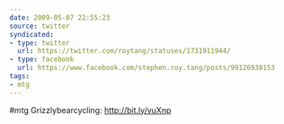 ```yaml
---
date: 2009-05-07 22:55:23
source: twitter
syndicated:
- type: twitter
  url: https://twitter.com/roytang/statuses/1731911944/
- type: facebook
  url: https://www.facebook.com/stephen.roy.tang/posts/99126938153
tags:
- mtg
---
```


#mtg Grizzlybearcycling: http://bit.ly/vuXnp